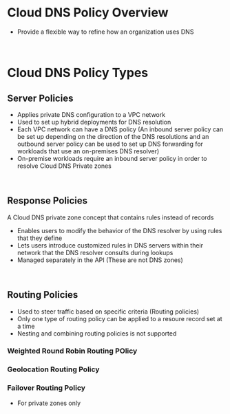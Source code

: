 # Cloud DNS Policy Overview

* Provide a flexible way to refine how an organization uses DNS

<br>

# Cloud DNS Policy Types

## Server Policies

* Applies private DNS configuration to a VPC network
* Used to set up hybrid deployments for DNS resolution
* Each VPC network can have a DNS policy (An inbound server policy can be set up depending on the direction of the DNS resolutions and an outbound server policy can be used to set up DNS forwarding for workloads that use an on-premises DNS resolver)
* On-premise workloads require an inbound server policy in order to resolve Cloud DNS Private zones

<br>

## Response Policies

A Cloud DNS private zone concept that contains rules instead of records

* Enables users to modify the behavior of the DNS resolver by using rules that they define
* Lets users introduce customized rules in DNS servers within their network that the DNS resolver consults during lookups
* Managed separately in the API (These are not DNS zones)

<br>

## Routing Policies

* Used to steer traffic based on specific criteria (Routing policies)
* Only one type of routing policy can be applied to a resoure record set at a time
* Nesting and combining routing policies is not supported

### Weighted Round Robin Routing POlicy

### Geolocation Routing Policy

### Failover Routing Policy

* For private zones only